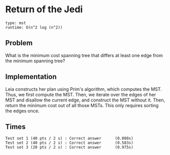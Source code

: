 # Return of the Jedi

```
type: mst
runtime: O(n^2 log (n^2))
```

## Problem

What is the minimum cost spanning tree that differs at least one edge from the
minimum spanning tree?

## Implementation

Leia constructs her plan using Prim's algorithm, which computes the MST. Thus,
we first compute the MST. Then, we iterate over the edges of her MST and
disallow the current edge, and construct the MST without it. Then, return the
minimum cost out of all those MSTs. This only requires sorting the edges once.

## Times

```
Test set 1 (40 pts / 2 s) : Correct answer      (0.008s)
Test set 2 (40 pts / 2 s) : Correct answer      (0.583s)
Test set 3 (20 pts / 2 s) : Correct answer      (0.975s)
```
